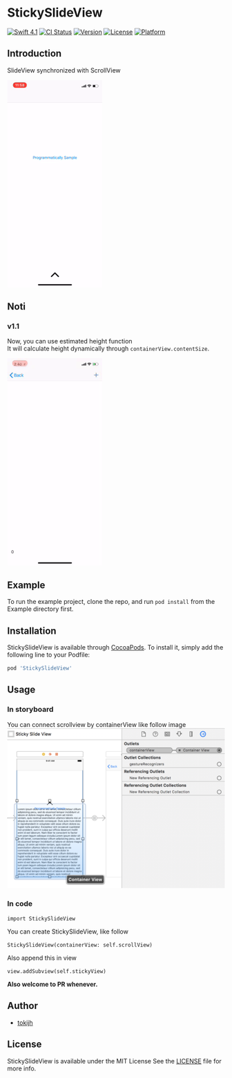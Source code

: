 # StickySlideView

[![Swift 4.1](https://img.shields.io/badge/swift-4.1-orange.svg?style=flat)](https://swift.org)
[![CI Status](http://img.shields.io/travis/tokijh/StickySlideView.svg?style=flat)](https://travis-ci.org/tokijh/StickySlideView)
[![Version](https://img.shields.io/cocoapods/v/StickySlideView.svg?style=flat)](http://cocoapods.org/pods/StickySlideView)
[![License](https://img.shields.io/cocoapods/l/StickySlideView.svg?style=flat)](http://cocoapods.org/pods/StickySlideView)
[![Platform](https://img.shields.io/cocoapods/p/StickySlideView.svg?style=flat)](http://cocoapods.org/pods/StickySlideView)

## Introduction
SlideView synchronized with ScrollView

![sample](Docs/sample.gif)

## Noti
### v1.1
Now, you can use estimated height function</br>
It will calculate height dynamically through `containerView.contentSize`.

![estimatedSample](Docs/estimatedSample.gif)

## Example
To run the example project, clone the repo, and run `pod install` from the Example directory first.

## Installation
StickySlideView is available through [CocoaPods](http://cocoapods.org). To install
it, simply add the following line to your Podfile:

```ruby
pod 'StickySlideView'
```

## Usage
### In storyboard
You can connect scrollview by containerView like follow image
![sample](Docs/storyboardsample.png)

### In code
```
import StickySlideView
```
You can create StickySlideView, like follow
```
StickySlideView(containerView: self.scrollView)
```
Also append this in view
```
view.addSubview(self.stickyView)
```

**Also welcome to PR whenever.**

## Author
* [tokijh](https://github.com/tokijh)

## License
StickySlideView is available under the MIT License See the [LICENSE](LICENSE) file for more info.
